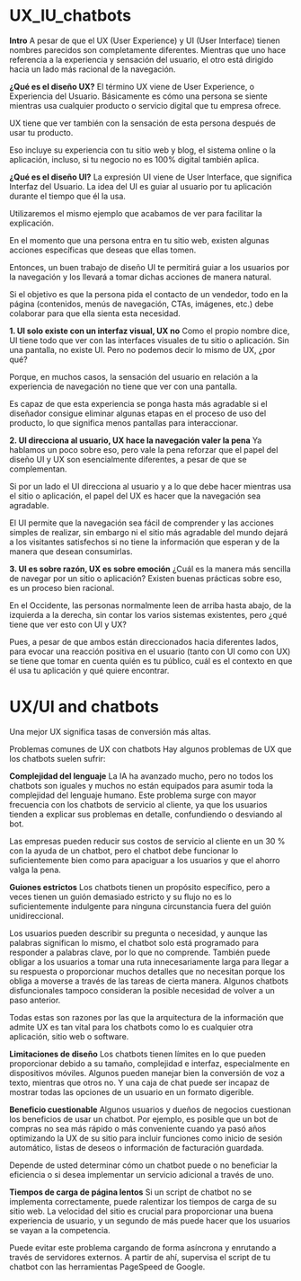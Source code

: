 # UX_IU_chatbots
**Intro**
A pesar de que el UX (User Experience) y UI (User Interface) tienen nombres parecidos son completamente diferentes. Mientras que uno hace referencia a la experiencia y sensación del usuario, el otro está dirigido hacia un lado más racional de la navegación.

**¿Qué es el diseño UX?**
El término UX viene de User Experience, o Experiencia del Usuario. Básicamente es cómo una persona se siente mientras usa cualquier producto o servicio digital que tu empresa ofrece.

UX tiene que ver también con la sensación de esta persona después de usar tu producto.

Eso incluye su experiencia con tu sitio web y blog, el sistema online o la aplicación, incluso, si tu negocio no es 100% digital también aplica.


**¿Qué es el diseño UI?**
La expresión UI viene de User Interface, que significa Interfaz del Usuario. La idea del UI es guiar al usuario por tu aplicación durante el tiempo que él la usa.

Utilizaremos el mismo ejemplo que acabamos de ver para facilitar la explicación.

En el momento que una persona entra en tu sitio web, existen algunas acciones específicas que deseas que ellas tomen.

Entonces, un buen trabajo de diseño UI te permitirá guiar a los usuarios por la navegación y los llevará a tomar dichas acciones de manera natural.

Si el objetivo es que la persona pida el contacto de un vendedor, todo en la página (contenidos, menús de navegación, CTAs, imágenes, etc.) debe colaborar para que ella sienta esta necesidad.


**1. UI solo existe con un interfaz visual, UX no**
Como el propio nombre dice, UI tiene todo que ver con las interfaces visuales de tu sitio o aplicación. Sin una pantalla, no existe UI. Pero no podemos decir lo mismo de UX, ¿por qué?

Porque, en muchos casos, la sensación del usuario en relación a la experiencia de navegación no tiene que ver con una pantalla.

Es capaz de que esta experiencia se ponga hasta más agradable si el diseñador consigue eliminar algunas etapas en el proceso de uso del producto, lo que significa menos pantallas para interaccionar.


**2. UI direcciona al usuario, UX hace la navegación valer la pena**
Ya hablamos un poco sobre eso, pero vale la pena reforzar que el papel del diseño UI y UX son esencialmente diferentes, a pesar de que se complementan.

Si por un lado el UI direcciona al usuario y a lo que debe hacer mientras usa el sitio o aplicación, el papel del UX es hacer que la navegación sea agradable.

El UI permite que la navegación sea fácil de comprender y las acciones simples de realizar, sin embargo ni el sitio más agradable del mundo dejará a los visitantes satisfechos si no tiene la información que esperan y de la manera que desean consumirlas.


**3. UI es sobre razón, UX es sobre emoción**
¿Cuál es la manera más sencilla de navegar por un sitio o aplicación? Existen buenas prácticas sobre eso, es un proceso bien racional.

En el Occidente, las personas normalmente leen de arriba hasta abajo, de la izquierda a la derecha, sin contar los varios sistemas existentes, pero ¿qué tiene que ver esto con UI y UX?

Pues, a pesar de que ambos están direccionados hacia diferentes lados, para evocar una reacción positiva en el usuario (tanto con UI como con UX) se tiene que tomar en cuenta quién es tu público, cuál es el contexto en que él usa tu aplicación y qué quiere encontrar.




# UX/UI and chatbots

Una mejor UX significa tasas de conversión más altas. 

Problemas comunes de UX con chatbots
Hay algunos problemas de UX que los chatbots suelen sufrir:

**Complejidad del lenguaje**
La IA ha avanzado mucho, pero no todos los chatbots son iguales y muchos no están equipados para asumir toda la complejidad del lenguaje humano. Este problema surge con mayor frecuencia con los chatbots de servicio al cliente, ya que los usuarios tienden a explicar sus problemas en detalle, confundiendo o desviando al bot.

Las empresas pueden reducir sus costos de servicio al cliente en un 30 % con la ayuda de un chatbot, pero el chatbot debe funcionar lo suficientemente bien como para apaciguar a los usuarios y que el ahorro valga la pena.

**Guiones estrictos**
Los chatbots tienen un propósito específico, pero a veces tienen un guión demasiado estricto y su flujo no es lo suficientemente indulgente para ninguna circunstancia fuera del guión unidireccional. 

Los usuarios pueden describir su pregunta o necesidad, y aunque las palabras significan lo mismo, el chatbot solo está programado para responder a palabras clave, por lo que no comprende. También puede obligar a los usuarios a tomar una ruta innecesariamente larga para llegar a su respuesta o proporcionar muchos detalles que no necesitan porque los obliga a moverse a través de las tareas de cierta manera. Algunos chatbots disfuncionales tampoco consideran la posible necesidad de volver a un paso anterior. 

Todas estas son razones por las que la arquitectura de la información que admite UX es tan vital para los chatbots como lo es cualquier otra aplicación, sitio web o software. 

**Limitaciones de diseño**
Los chatbots tienen límites en lo que pueden proporcionar debido a su tamaño, complejidad e interfaz, especialmente en dispositivos móviles. Algunos pueden manejar bien la conversión de voz a texto, mientras que otros no. Y una caja de chat puede ser incapaz de mostrar todas las opciones de un usuario en un formato digerible.

**Beneficio cuestionable**
Algunos usuarios y dueños de negocios cuestionan los beneficios de usar un chatbot. Por ejemplo, es posible que un bot de compras no sea más rápido o más conveniente cuando ya pasó años optimizando la UX de su sitio para incluir funciones como inicio de sesión automático, listas de deseos o información de facturación guardada. 

Depende de usted determinar cómo un chatbot puede o no beneficiar la eficiencia o si desea implementar un servicio adicional a través de uno.

**Tiempos de carga de página lentos**
Si un script de chatbot no se implementa correctamente, puede ralentizar los tiempos de carga de su sitio web. La velocidad del sitio es crucial para proporcionar una buena experiencia de usuario, y un segundo de más puede hacer que los usuarios se vayan a la competencia. 

Puede evitar este problema cargando de forma asíncrona y enrutando a través de servidores externos. A partir de ahí, supervisa el script de tu chatbot con las herramientas PageSpeed ​​de Google.
